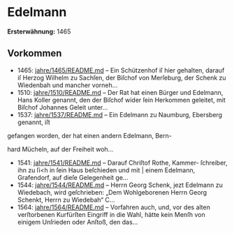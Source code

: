 # Edelmann

**Ersterwähnung:** 1465

## Vorkommen
- 1465: [jahre/1465/README.md](../jahre/1465/README.md) – Ein Schützenhof iſ hier gehalten, darauf iſ Herzog
Wilhelm zu Sachſen, der Biſchof von Merſeburg, der
Schenk zu Wiedenbah und mancher vorneh...
- 1510: [jahre/1510/README.md](../jahre/1510/README.md) – Der Rat hat einen Bürger und Edelmann, Hans
Koller genannt, den der Biſchof wider ſein Herkommen
geleitet, mit Biſchof Johannes Geleit unter...
- 1537: [jahre/1537/README.md](../jahre/1537/README.md) – Ein Edelmann zu Naumburg, Ebersberg genannt, iſt

gefangen worden, der hat einen andern Edelmann, Bern-


hard Mücheln, auf der Freiheit woh...
- 1541: [jahre/1541/README.md](../jahre/1541/README.md) – Darauf Chriſtof Rothe, Kammer-
ſchreiber, ihn zu ſi<h in ſein Haus beſchieden und mit |
einem Edelmann, Grafendorf, auf dieſe Gelegenheit ge...
- 1544: [jahre/1544/README.md](../jahre/1544/README.md) – Herrn Georg Schenk, jezt Edelmann zu Wiedebach,
wird geſchrieben: „Dem Wohlgeborenen Herrn Georg
Schenkt, Herrn zu Wiedebah“ C...
- 1564: [jahre/1564/README.md](../jahre/1564/README.md) – Vorfahren auch, und, vor des
alten verſtorbenen Kurfürſten Eingriff in die Wahl,
hätte kein Menſh von einigem Unſrieden oder Anſtoß,
den das...
